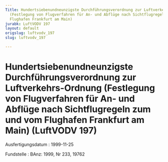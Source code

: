 ```yaml
---
Title: Hundertsiebenundneunzigste Durchführungsverordnung zur Luftverkehrs-Ordnung
  (Festlegung von Flugverfahren für An- und Abflüge nach Sichtflugregeln zum und vom
  Flughafen Frankfurt am Main)
jurabk: LuftVODV 197
layout: default
origslug: luftvodv_197
slug: luftvodv_197

---
```


# Hundertsiebenundneunzigste Durchführungsverordnung zur Luftverkehrs-Ordnung (Festlegung von Flugverfahren für An- und Abflüge nach Sichtflugregeln zum und vom Flughafen Frankfurt am Main) (LuftVODV 197)

Ausfertigungsdatum
:   1999-11-25

Fundstelle
:   BAnz: 1999, Nr 233, 19762

